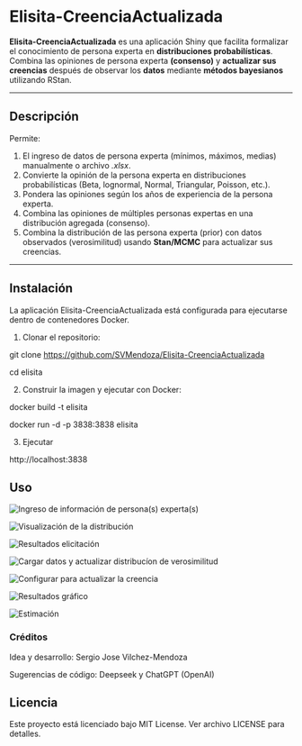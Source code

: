 # Elisita-CreenciaActualizada

**Elisita-CreenciaActualizada** es una aplicación Shiny que facilita formalizar el conocimiento de persona experta en **distribuciones probabilísticas**. Combina las opiniones de persona experta **(consenso)** y **actualizar sus creencias** después de observar los **datos** mediante **métodos bayesianos** utilizando RStan.


---
## Descripción

Permite:

1. El ingreso de datos de persona experta (mínimos, máximos, medias) manualmente o archivo *.xlsx*.
2. Convierte la opinión de la persona experta en distribuciones probabilísticas (Beta, lognormal, Normal, Triangular, Poisson, etc.).  
3. Pondera las opiniones según los años de experiencia de la persona experta.
4. Combina las opiniones de múltiples personas expertas en una distribución agregada (consenso).  
5. Combina la distribución de las persona experta (prior) con datos observados (verosimilitud) usando **Stan/MCMC** para actualizar sus creencias.  

---
## Instalación

La aplicación Elisita-CreenciaActualizada está configurada para ejecutarse dentro de contenedores Docker.

1. Clonar el repositorio:

git clone https://github.com/SVMendoza/Elisita-CreenciaActualizada

cd elisita

2. Construir la imagen y ejecutar con Docker:

docker build -t elisita

docker run -d -p 3838:3838 elisita

3. Ejecutar
   
http://localhost:3838


## Uso 

  
![Ingreso de información de persona(s) experta(s)](https://github.com/SVMendoza/Elisita-CreenciaActualizada/imagenes/dash1.png)

![Visualización de la distribución](https://github.com/SVMendoza/Elisita-CreenciaActualizada/imagenes/dash2.png)

![Resultados elicitación](https://github.com/SVMendoza/Elisita-CreenciaActualizada/imagenes/dash3.png)

![Cargar datos y actualizar distribucíon de verosimilitud](https://github.com/SVMendoza/Elisita-CreenciaActualizada/imagenes/dash4.png)

![Configurar para actualizar la creencia](https://github.com/SVMendoza/Elisita-CreenciaActualizada/imagenes/dash5.png)

![Resultados gráfico](https://github.com/SVMendoza/Elisita-CreenciaActualizada/imagenes/dash6.png)

![Estimación](https://github.com/SVMendoza/Elisita-CreenciaActualizada/imagenes/dash7.png)


### Créditos
Idea y desarrollo: Sergio Jose Vilchez-Mendoza

Sugerencias de código: Deepseek y ChatGPT (OpenAI)

## Licencia
Este proyecto está licenciado bajo MIT License. Ver archivo LICENSE para detalles.
